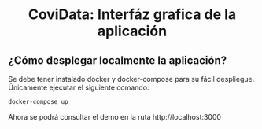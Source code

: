 # <p align="center"> CoviData: Interfáz grafica de la aplicación </p>

## ¿Cómo desplegar localmente la aplicación?
Se debe tener instalado docker y docker-compose para su fácil despliegue. Únicamente ejecutar el siguiente comando:
~~~bash
docker-compose up
~~~

Ahora se podrá consultar el demo en la ruta http://localhost:3000